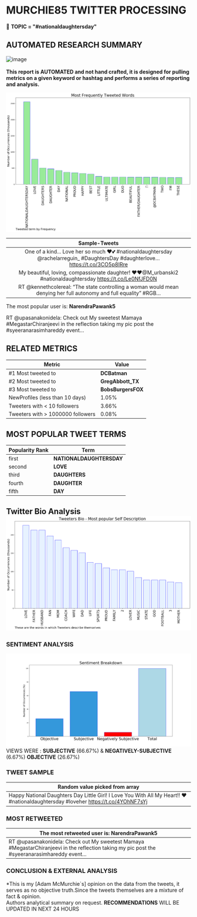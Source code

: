 # MURCHIE85 TWITTER PROCESSING 
&#x1F34E; **TOPIC = "#nationaldaughtersday"**

## AUTOMATED RESEARCH SUMMARY

![image](https://marketingplatform.google.com/about/static/images/gmp/analytics-smb-benefit.jpg)
<br></br>
<b> This report is AUTOMATED and not hand crafted, it is designed for pulling metrics on a given keyword or hashtag and performs a series of reporting and analysis.</b>



![image](TWEETS.png)



|                **Sample-Tweets**        |
| :-------------: |
| One of a kind... Love her so much ❤️💕 #nationaldaughtersday  @rachelarreguin_ #DaughtersDay #daughterlove… https://t.co/3CO5p8IRre |
| My beautiful, loving, compassionate daughter! ❤️❤️@M_urbanski2 #nationaldaughtersday https://t.co/Le0NfJFD0N |
| RT @kennethcolereal: “The state controlling a woman would mean denying her full autonomy and full equality” #RGB… |

The most popular user is: **NarendraPawank5**
<div class="alert alert-block alert-danger"> RT @upasanakonidela: Check out My sweetest Mamaya #MegastarChiranjeevi in the reflection taking my pic post the #syeeranarasimhareddy event…</div>

## RELATED METRICS<br>
| Metric | Value |
| ------------- | ------------- |
| #1 Most tweeted to  | **DCBatman** |
| #2 Most tweeted to  | **GregAbbott_TX** |
| #3 Most tweeted to  | **BobsBurgersFOX** |
| NewProfiles (less than 10 days) | 1.05%  |
| Tweeters with < 10 followers  | 3.66%|
| Tweeters with > 1000000 followers  | 0.08%  |



## MOST POPULAR TWEET TERMS 


| Popularity Rank  | Term |
| ------------- | ------------- |
| first  | **NATIONALDAUGHTERSDAY**  |
| second  | **LOVE**  |
| third  | **DAUGHTERS** |
| fourth  | **DAUGHTER**  |
| fifth  | **DAY**  |


## Twitter Bio Analysis![image](BIO.png)
### SENTIMENT ANALYSIS
![image](sentiment.png)
VIEWS WERE : **SUBJECTIVE**  (66.67%) & **NEGATIVELY-SUBJECTIVE** (6.67%) **OBJECTIVE** (26.67%)

### TWEET SAMPLE 
| Random value picked from array |
| ------------- |
|Happy National Daughters Day Little Girl! I Love You With All My Heart!! ❤️#nationaldaughtersday #loveher https://t.co/4YOhNF7sYj |

### MOST RETWEETED 

| The most retweeted user is: **NarendraPawank5**  |
| ------------- |
| RT @upasanakonidela: Check out My sweetest Mamaya #MegastarChiranjeevi in the reflection taking my pic post the #syeeranarasimhareddy event… |

### CONCLUSION & EXTERNAL ANALYSIS

*This is my [Adam McMurchie`s] opinion on the data from the tweets, it serves as no objective truth.Since the tweets themselves are a mixture of fact & opinion.<br>
Authors analytical summary on request.
**RECOMMENDATIONS** WILL BE UPDATED IN NEXT  24 HOURS <br>